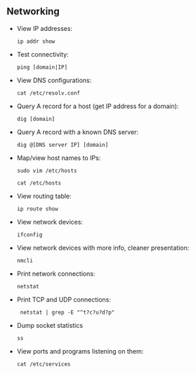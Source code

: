 ## Networking

- View IP addresses:

    ```ip addr show```
- Test connectivity:

    ```ping [domain|IP]```
- View DNS configurations:

    ```cat /etc/resolv.conf```
- Query A record for a host (get IP address for a domain): 

    ```dig [domain]```
- Query A record with a known DNS server:

    ```dig @[DNS server IP] [domain]```
- Map/view host names to IPs: 

    ```sudo vim /etc/hosts```

    ```cat /etc/hosts```
- View routing table: 

    ```ip route show```
- View network devices: 

    ```ifconfig```
- View network devices with more info, cleaner presentation: 

    ```nmcli```
- Print network connections: 

    ```netstat```
- Print TCP and UDP connections: 

    ``` netstat | grep -E "^t?c?u?d?p"```
- Dump socket statistics 

    ```ss```
- View ports and programs listening on them: 

    ```cat /etc/services```